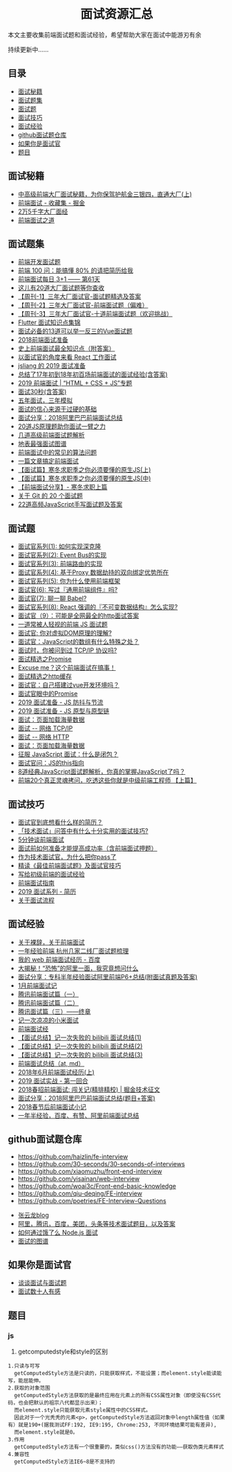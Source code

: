 <h1 align="center">面试资源汇总</h1>

本文主要收集前端面试题和面试经验，希望帮助大家在面试中能游刃有余

持续更新中……


## 目录

* [面试秘籍](#面试秘籍)
* [面试题集](#面试题集)
* [面试题](#面试题)
* [面试技巧](#面试技巧)
* [面试经验](#面试经验)
* [github面试题仓库](#github面试题仓库)
* [如果你是面试官](#如果你是面试官)
* [题目](#题目)


## 面试秘籍
 * [中高级前端大厂面试秘籍，为你保驾护航金三银四，直通大厂(上)](https://juejin.im/post/5c64d15d6fb9a049d37f9c20)
 * [前端面试 - 收藏集 - 掘金](https://segmentfault.com/a/1190000009261526)
 * [2万5千字大厂面经](https://juejin.im/post/5ba34e54e51d450e5162789b#heading-105)
 * [前端面试之道](https://juejin.im/book/5bdc715fe51d454e755f75ef)

## 面试题集

 * [前端开发面试题](https://juejin.im/entry/5781b8db0a2b58005765e628)
 * [前端 100 问：能搞懂 80% 的请把简历给我](https://juejin.im/post/5d23e750f265da1b855c7bbe)
 * [前端面试每日 3+1 —— 第61天](https://juejin.im/post/5d05576af265da1bba590291)
 * [这儿有20道大厂面试题等你查收](https://juejin.im/post/5d124a12f265da1b9163a28d)
 * [【周刊-1】三年大厂面试官-面试题精选及答案](https://juejin.im/post/5ca9de22e51d452b5372ed90)
 * [【周刊-2】三年大厂面试官-前端面试题（偏难）](https://juejin.im/post/5cb0315f518825215e61ec14)
 * [【周刊-3】三年大厂面试官-十道前端面试题（欢迎挑战）](https://juejin.im/post/5cd82463518825692330d440)
 * [Flutter 面试知识点集锦](https://juejin.im/post/5cd9875ae51d453d022cb662)
 * [面试必备的13道可以举一反三的Vue面试题](https://juejin.im/post/5d41eec26fb9a06ae439d29f)
 * [2018前端面试准备](https://segmentfault.com/a/1190000012428851)
 * [史上前端面试最全知识点（附答案）](https://segmentfault.com/a/1190000010869619)
 * [以面试官的角度来看 React 工作面试](https://juejin.im/post/5bca74cfe51d450e9163351b)
 * [jsliang 的 2019 面试准备](https://juejin.im/post/5c8e4cd3f265da67c87454a0)
 * [总结了17年初到18年初百场前端面试的面试经验(含答案)](https://juejin.im/post/5b44a485e51d4519945fb6b7)
 * [2019 前端面试 | “HTML + CSS + JS”专题](https://juejin.im/post/5ce4171ff265da1bd04eb4f3)
 * [面试30秒(含答案)](https://juejin.im/post/5c9243f96fb9a070ce31ab46)
 * [五年面试，三年模拟](https://juejin.im/post/5ca0425e51882567ce181037)
 * [面试的信心来源于过硬的基础](https://segmentfault.com/a/1190000013331105)
 * [面试分享：2018阿里巴巴前端面试总结](https://juejin.im/post/5ab0da85f265da23866fb9b7)
 * [20道JS原理题助你面试一臂之力](https://juejin.im/post/5d2ee123e51d4577614761f8)
 * [几道高级前端面试题解析](https://juejin.im/post/5aa8a07cf265da238a3022a4)
 * [地表最强面试图谱](https://juejin.im/post/5b4a9136f265da0f990d49cb)
 * [前端面试中的常见的算法问题](https://www.jackpu.com/qian-duan-mian-shi-zhong-de-chang-jian-de-suan-fa-wen-ti/)
 * [一篇文章搞定前端面试](https://juejin.im/post/5bbaa549e51d450e827b6b13)
 * [【面试篇】寒冬求职季之你必须要懂的原生JS(上)](https://juejin.im/post/5cab0c45f265da2513734390)
 * [【面试篇】寒冬求职季之你必须要懂的原生JS(中)](https://juejin.im/post/5cbd1e33e51d45789161d053)
 * [【前端面试分享】- 寒冬求职上篇](https://juejin.im/post/5cdb7bc26fb9a0321557044d)
 * [关于 Git 的 20 个面试题](https://segmentfault.com/a/1190000019315509)
 * [22道高频JavaScript手写面试题及答案](https://juejin.im/post/5d51e16d6fb9a06ae17d6bbc)


## 面试题
 
 * [面试官系列(1): 如何实现深克隆](https://juejin.im/post/5abb55ee6fb9a028e33b7e0a)
 * [面试官系列(2): Event Bus的实现](https://juejin.im/post/5ac2fb886fb9a028b86e328c)
 * [面试官系列(3): 前端路由的实现](https://juejin.im/post/5ac61da66fb9a028c71eae1b)
 * [面试官系列(4): 基于Proxy 数据劫持的双向绑定优势所在](https://juejin.im/post/5acd0c8a6fb9a028da7cdfaf)
 * [面试官系列(5): 你为什么使用前端框架](https://juejin.im/post/5b16c0415188257d42153bac)
 * [面试官(6): 写过『通用前端组件』吗?](https://juejin.im/post/5c02142fe51d4511be77aad7)
 * [面试官(7): 聊一聊 Babel?](https://juejin.im/post/5c03b85ae51d450c740de19c)
 * [面试官系列(8):  React 强调的『不可变数据结构』怎么实现?](https://juejin.im/post/5bf8dab3f265da61590b55d4)
 * [面试官（9）：可能是全网最全的http面试答案](https://juejin.im/post/5d032b77e51d45777a126183)
 * [一道常被人轻视的前端 JS 面试题](https://juejin.im/entry/580cdbeec4c9710058943151)
 * [面试官: 你对虚拟DOM原理的理解?](https://juejin.im/post/5d3f3bf36fb9a06af824b3e2)
 * [面试官：JavaScript的数组有什么特殊之处？](https://juejin.im/post/5d2832a5f265da1bc07e669e)
 * [面试时，你被问到过 TCP/IP 协议吗?](https://juejin.im/post/58e36d35b123db15eb748856)
 * [面试精选之Promise](https://juejin.im/post/5b31a4b7f265da595725f322)
 * [Excuse me？这个前端面试在搞事！](https://zhuanlan.zhihu.com/p/25407758)
 * [面试精选之http缓存](https://juejin.im/post/5b3c87386fb9a04f9a5cb037)
 * [面试官：自己搭建过vue开发环境吗？](https://juejin.im/post/5cc55c336fb9a032086dd701)
 * [面试官眼中的Promise](https://juejin.im/post/5c233a8ee51d450d5a01b712)
 * [2019 面试准备 - JS 防抖与节流](https://juejin.im/post/5c87b54ce51d455f7943dddb)
 * [2019 面试准备 - JS 原型与原型链](https://juejin.im/post/5c72a1766fb9a049ea3993e6)
 * [面试：页面加载海量数据](https://juejin.im/post/5ae17a386fb9a07abc299cdd)
 * [面试 -- 网络 TCP/IP](https://juejin.im/post/586cfcf8da2f600055ce8a8d)
 * [面试 -- 网络 HTTP](https://juejin.im/post/5872309261ff4b005c4580d4)
 * [面试：页面加载海量数据](https://juejin.im/post/5ae17a386fb9a07abc299cdd)
 * [征服 JavaScript 面试：什么是闭包？](https://www.zcfy.cc/article/master-the-javascript-interview-what-is-a-closure-2127.html)
 * [面试官问：JS的this指向](https://juejin.im/post/5c0c87b35188252e8966c78a)
 * [8道经典JavaScript面试题解析，你真的掌握JavaScript了吗？](https://segmentfault.com/a/1190000020026378)
 * [前端20个真正灵魂拷问，吃透这些你就是中级前端工程师 【上篇】](https://segmentfault.com/a/1190000020062444)



## 面试技巧
 * [面试官到底想看什么样的简历？](https://juejin.im/post/5d1d52aff265da1bb2774de0)
 * [「技术面试」问答中有什么十分实用的面试技巧?](https://juejin.im/post/5d30c0cd6fb9a07efd474427)
 * [5分钟谈前端面试](https://juejin.im/post/5d04fc1c51882559ef78e88f)
 * [面试前如何准备才能提高成功率（含前端面试押题）](https://juejin.im/post/5c6d4789f265da2d8e70e164)
 * [作为技术面试官，为什么把你pass了](https://juejin.im/post/5c1e7a086fb9a049b82a7310)
 * [精读《最佳前端面试题》及面试官技巧](https://zhuanlan.zhihu.com/p/28333260)
 * [写给初级前端的面试经验](https://juejin.im/post/5c8bb79e6fb9a04a006fe79a)
 * [前端面试指南](https://zhuanlan.zhihu.com/p/25859524)
 * [2019 面试系列 - 简历](https://juejin.im/post/5d05ca79f265da1bc75237ea)
 * [关于面试流程](https://juejin.im/post/59ec3d50f265da431c6f7339)


## 面试经验

 * [关于裸辞，关于前端面试](https://juejin.im/post/5cf3365ff265da1b9612ec78)
 * [一年经验前端 杭州几家二线厂面试题梳理](https://juejin.im/post/5d3a538bf265da1b9163d947)
 * [我的 web 前端面试经历 - 百度](https://juejin.im/post/5d1d52aff265da1bb2774de0)
 * [大揭秘！“恐怖”的阿里一面，我究竟想问什么](https://juejin.im/post/5d4cd42a6fb9a06aea618155)
 * [面试分享：专科半年经验面试阿里前端P6+总结(附面试真题及答案)](https://juejin.im/post/5a92c23b5188257a6b06110b)
 * [1月前端面试记](https://juejin.im/post/587dab348d6d810058d87a0a)
 * [腾讯前端面试篇（一）](https://juejin.im/post/5c19c1b6e51d451d1e06c163)
 * [腾讯前端面试篇（二）](https://juejin.im/post/5c1869ab6fb9a049f154207a)
 * [腾讯面试篇（三）——终章](https://juejin.im/post/5c1eec7bf265da61477034ae)
 * [记一次凉凉的小米面试](https://juejin.im/post/5b4d543ce51d4519610dea67)
 * [前端面试经](https://juejin.im/post/59aa6be06fb9a0248e5cddf0)
 * [【面试总结】记一次失败的 bilibili 面试总结(1)](https://juejin.im/post/5c878397f265da2dde07293b)
 * [【面试总结】记一次失败的 bilibili 面试总结(2)](https://juejin.im/post/5c88d34fe51d4559d83381af)
 * [【面试总结】记一次失败的 bilibili 面试总结(3)](https://juejin.im/post/5ca2ba0ee51d4524fd28778a)
 * [前端面试总结（at, md）](https://juejin.im/post/5a3134bf6fb9a0452405d507)
 * [2018年6月前端面试经历(上)](https://juejin.im/post/5b39bb696fb9a00e57630e27)
 * [2019 面试实战 - 第一回合](https://juejin.im/post/5c7bc11d6fb9a04a0956c325)
 * [2018春招前端面试: 闯关记(精排精校) | 掘金技术征文](https://juejin.im/post/5a998991f265da237f1dbdf9)
 * [面试分享：2018阿里巴巴前端面试总结(题目+答案)](https://blog.ihoey.com/posts/Interview/2018-02-28-alibaba-interview.html)
 * [2018春节后前端面试小记](https://juejin.im/post/5a99108f51882555666f1bca)
 * [一年半经验，百度、有赞、阿里前端面试总结](https://juejin.im/post/5befeb5051882511a8527dbe)



## github面试题仓库
- https://github.com/haizlin/fe-interview
- https://github.com/30-seconds/30-seconds-of-interviews
- https://github.com/xiaomuzhu/front-end-interview
- https://github.com/yisainan/web-interview
- https://github.com/woai3c/Front-end-basic-knowledge
- https://github.com/qiu-deqing/FE-interview
- https://github.com/poetries/FE-Interview-Questions
* [张云龙blog](https://github.com/fouber/blog)
* [阿里，腾讯，百度，美团，头条等技术面试题目，以及答案](https://github.com/yttsam/interview_internal_reference)
* [如何通过饿了么 Node.js 面试](https://github.com/ElemeFE/node-interview/tree/master/sections/zh-cn)
* [面试的图谱](https://github.com/InterviewMap/CS-Interview-Knowledge-Map)

## 如果你是面试官
 * [谈谈面试与面试题](https://github.com/wintercn/blog/issues/4)
 * [面试数十人有感](https://juejin.im/post/5bd2d92c6fb9a05d0f17218c)

## 题目

### js
1. getcomputedstyle和style的区别
```
1.只读与可写
  getComputedStyle方法是只读的，只能获取样式，不能设置；而element.style能读能写，能屈能伸。
2.获取的对象范围
  getComputedStyle方法获取的是最终应用在元素上的所有CSS属性对象（即使没有CSS代码，也会把默认的祖宗八代都显示出来）；
  而element.style只能获取元素style属性中的CSS样式。
  因此对于一个光秃秃的元素<p>，getComputedStyle方法返回对象中length属性值（如果有）就是190+(据我测试FF:192, IE9:195, Chrome:253, 不同环境结果可能有差异), 
  而element.style就是0。
3.作用
  getComputedStyle方法有一个很重要的，类似css()方法没有的功能——获取伪类元素样式
4.兼容性
  getComputedStyle方法IE6~8是不支持的

```
